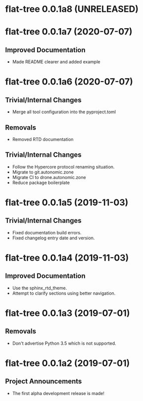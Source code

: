 # flat-tree 0.0.1a8 (UNRELEASED)

# flat-tree 0.0.1a7 (2020-07-07)

## Improved Documentation

- Made README clearer and added example

# flat-tree 0.0.1a6 (2020-07-07)

## Trivial/Internal Changes

- Merge all tool configuration into the pyproject.toml

## Removals

- Removed RTD documentation

## Trivial/Internal Changes

- Follow the Hypercore protocol renaming situation.
- Migrate to git.autonomic.zone
- Migrate CI to drone.autonomic.zone
- Reduce package boilerplate

# flat-tree 0.0.1a5 (2019-11-03)

## Trivial/Internal Changes

- Fixed documentation build errors.
- Fixed changelog entry date and version.

# flat-tree 0.0.1a4 (2019-11-03)

## Improved Documentation

- Use the sphinx_rtd_theme.
- Attempt to clarify sections using better navigation.

# flat-tree 0.0.1a3 (2019-07-01)

## Removals

- Don't advertise Python 3.5 which is not supported.

# flat-tree 0.0.1a2 (2019-07-01)

## Project Announcements

- The first alpha development release is made!
